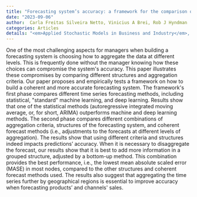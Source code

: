 ```yaml
---
title: "Forecasting system’s accuracy: a framework for the comparison of different structures"
date: "2023-09-06"
author:  Carla Freitas Silveira Netto, Vinicius A Brei, Rob J Hyndman
categories: Articles
details: "<em>Applied Stochastic Models in Business and Industry</em>, to appear"
---
```


One of the most challenging aspects for managers when building a forecasting system is choosing how to aggregate the data at different levels. This is frequently done without the manager knowing how these choices can compromise the system's accuracy. This paper illustrates these compromises by comparing different structures and aggregation criteria. Our paper proposes and empirically tests a framework on how to build a coherent and more accurate forecasting system. The framework's first phase compares different time series forecasting methods, including statistical, "standard" machine learning, and deep learning. Results show that one of the statistical methods (autoregressive integrated moving average, or, for short, ARIMA) outperforms machine and deep learning methods. The second phase compares different combinations of aggregation criteria, structures of the forecasting system, and coherent forecast methods (i.e., adjustments to the forecasts at different levels of aggregation). The results show that using different criteria and structures indeed impacts predictions’ accuracy. When it is necessary to disaggregate the forecast, our results show that it is best to add more information in a grouped structure, adjusted by a bottom-up method. This combination provides the best performance, i.e., the lowest mean absolute scaled error (MASE) in most nodes, compared to the other structures and coherent forecast methods used. The results also suggest that aggregating the time series further by geographical regions is essential to improve accuracy when forecasting products’ and channels' sales.
